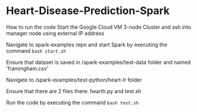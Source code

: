 # Heart-Disease-Prediction-Spark

How to run the code
Start the Google Cloud VM 3-node Cluster and ssh into manager node using external IP address

Navigate to spark-examples repo and start Spark by executing the command ```bash start.sh```

Ensure that dataset is saved in /spark-examples/test-data folder and named 'framingham.csv'

Navigate to /spark-examples/test-python/heart-lr folder

Ensure that there are 2 files there: heartlr.py and test.sh

Run the code by executing the command ```bash test.sh```

